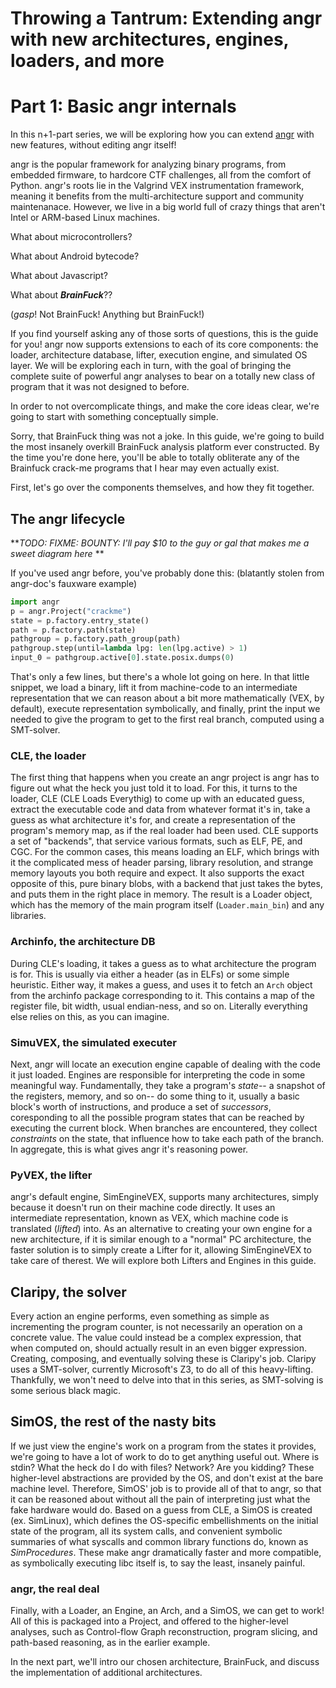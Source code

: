 # Throwing a Tantrum: Extending angr with new architectures, engines, loaders, and more

# Part 1: Basic angr internals


In this n+1-part series, we will be exploring how you can extend [angr](http://angr.io/ "angr") with new features, without editing angr itself!

angr is the popular framework for analyzing binary programs, from embedded firmware, to hardcore CTF challenges, all from the comfort of Python.
angr's roots lie in the Valgrind VEX instrumentation framework, meaning it benefits from the multi-architecture support and community maintenanace.
However, we live in a big world full of crazy things that aren't Intel or ARM-based Linux machines.

What about microcontrollers?

What about Android bytecode?

What about Javascript?

What about ***BrainFuck***??

(*gasp*! Not BrainFuck! Anything but BrainFuck!)

If you find yourself asking any of those sorts of questions, this is the guide for you!
angr now supports extensions to each of its core components: the loader, architecture database, lifter, execution engine, and simulated OS layer.
We will be exploring each in turn, with the goal of bringing the complete suite of powerful angr analyses to bear on a totally new class of program that it was not designed to before.

In order to not overcomplicate things, and make the core ideas clear, we're going to start with something conceptually simple.

Sorry, that BrainFuck thing was not a joke.
In this guide, we're going to build the most insanely overkill BrainFuck analysis platform ever constructed.  By the time you're done here, you'll be able to totally obliterate any of the Brainfuck crack-me programs that I hear may even actually exist.

First, let's go over the components themselves, and how they fit together. 

## The angr lifecycle

***TODO: FIXME: BOUNTY: I'll pay $10 to the guy or gal that makes me a sweet diagram here*	**

If you've used angr before, you've probably done this:
(blatantly stolen from angr-doc's fauxware example)
```python
import angr
p = angr.Project("crackme")
state = p.factory.entry_state()
path = p.factory.path(state)
pathgroup = p.factory.path_group(path)
pathgroup.step(until=lambda lpg: len(lpg.active) > 1)
input_0 = pathgroup.active[0].state.posix.dumps(0)
```

That's only a few lines, but there's a whole lot going on here.
In that little snippet, we load a binary, lift it from machine-code to an intermediate representation that we can reason about a bit more mathematically (VEX, by default), execute representation symbolically, and finally, print the input we needed to give the program to get to the first real branch, computed using a SMT-solver.

### CLE, the loader

The first thing that happens when you create an angr project is angr has to figure out what the heck you just told it to load.
For this, it turns to the loader, CLE (CLE Loads Everythig) to come up with an educated guess, extract the executable code and data from whatever format it's in, take a guess as what architecture it's for, and create a representation of the program's memory map, as if the real loader had been used.
CLE supports a set of "backends", that service various formats, such as ELF, PE, and CGC.
For the common cases, this means loading an ELF, which brings with it the complicated mess of header parsing, library resolution, and strange memory layouts you both require and expect.
It also supports the exact opposite of this, pure binary blobs, with a backend that just takes the bytes, and puts them in the right place in memory.
The result is a Loader object, which has the memory of the main program itself (`Loader.main_bin`) and any libraries.

### Archinfo, the architecture DB
During CLE's loading, it takes a guess as to what architecture the program is for. 
This is usually via either a header (as in ELFs) or some simple heuristic.
Either way, it makes a guess, and uses it to fetch an `Arch` object from the archinfo package corresponding to it.
This contains a map of the register file, bit width, usual endian-ness, and so on.
Literally everything else relies on this, as you can imagine.

### SimuVEX, the simulated executer
Next, angr will locate an execution engine capable of dealing with the code it just loaded.
Engines are responsible for interpreting the code in some meaningful way.
Fundamentally, they take a program's _state_-- a snapshot of the registers, memory, and so on-- do some thing to it, usually a basic block's worth of instructions, and produce a set of _successors_, coresponding to all the possible program states that can be reached by executing the current block.
When branches are encountered, they collect _constraints_ on the state, that influence how to take each path of the branch.
In aggregate, this is what gives angr it's reasoning power.

### PyVEX, the lifter
angr's default engine, SimEngineVEX, supports many architectures, simply because it doesn't run on their machine code directly. It uses an intermediate representation, known as VEX, which machine code is translated (*lifted*) into.
As an alternative to creating your own engine for a new architecture, if it is similar enough to a "normal" PC architecture, the faster solution is to simply create a Lifter for it, allowing SimEngineVEX to take care of therest.
We will explore both Lifters and Engines in this guide.

## Claripy, the solver
Every action an engine performs, even something as simple as incrementing the program counter, is not necessarily an operation on a concrete value.
The value could instead be a complex expression, that when computed on, should actually result in an even bigger expression.
Creating, composing, and eventually solving these is Claripy's job.
Claripy uses a SMT-solver, currently Microsoft's Z3, to do all of this heavy-lifting.
Thankfully, we won't need to delve into that in this series, as SMT-solving is some serious black magic.

## SimOS, the rest of the nasty bits
If we just view the engine's work on a program from the states it provides, we're going to have a lot of work to do to get anything useful out.
Where is stdin? What the heck do I do with files? Network? Are you kidding?
These higher-level abstractions are provided by the OS, and don't exist at the bare machine level.
Therefore, SimOS' job is to provide all of that to angr, so that it can be reasoned about without all the pain of interpreting just what the fake hardware would do.
Based on a guess from CLE, a SimOS is created (ex. SimLinux), which defines the OS-specific embellishments on the initial state of the program, all its system calls, and convenient symbolic summaries of what syscalls and common library functions do, known as *SimProcedures*.
These make angr dramatically faster and more compatible, as symbolically executing libc itself is, to say the least, insanely painful.

### angr, the real deal
Finally, with a Loader, an Engine, an Arch, and a SimOS, we can get to work!
All of this is packaged into a Project, and offered to the higher-level analyses, such as Control-flow Graph reconstruction, program slicing, and path-based reasoning, as in the earlier example.

In the next part, we'll intro our chosen architecture, BrainFuck, and discuss the implementation of additional architectures.







